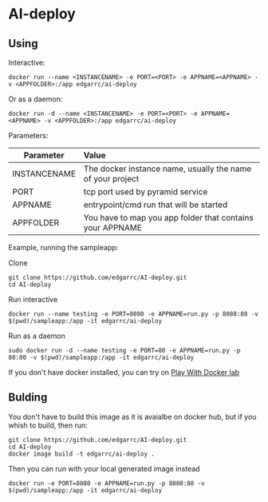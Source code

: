 # AI-deploy

## Using

Interactive:

```
docker run --name <INSTANCENAME> -e PORT=<PORT> -e APPNAME=<APPNAME> -v <APPFOLDER>:/app edgarrc/ai-deploy
```

Or as a daemon:

```
docker run -d --name <INSTANCENAME> -e PORT=<PORT> -e APPNAME=<APPNAME> -v <APPFOLDER>:/app edgarrc/ai-deploy
```

Parameters:

| Parameter       | Value        |
| ----------------|:-------------|
| INSTANCENAME    | The docker instance name, usually the name of your project |
| PORT            | tcp port used by pyramid service |
| APPNAME         | entrypoint/cmd run that will be started |
| APPFOLDER       | You have to map you app folder that contains your APPNAME |

Example, running the sampleapp:

Clone

```
git clone https://github.com/edgarrc/AI-deploy.git
cd AI-deploy
```

Run interactive

```
docker run --name testing -e PORT=8080 -e APPNAME=run.py -p 8080:80 -v $(pwd)/sampleapp:/app -it edgarrc/ai-deploy
```

Run as a daemon

```
sudo docker run -d --name testing -e PORT=80 -e APPNAME=run.py -p 80:80 -v $(pwd)/sampleapp:/app -it edgarrc/ai-deploy 
```

If you don't have docker installed, you can try on [Play With Docker lab](https://labs.play-with-docker.com/)

## Bulding

You don't have to build this image as it is avaialbe on docker hub, but if you whish to build, then run:

```
git clone https://github.com/edgarrc/AI-deploy.git
cd AI-deploy
docker image build -t edgarrc/ai-deploy .
```

Then you can run with your local generated image instead

```
docker run -e PORT=8080 -e APPNAME=run.py -p 8080:80 -v $(pwd)/sampleapp:/app -it edgarrc/ai-deploy
```
